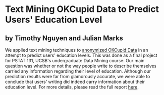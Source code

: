 # Text Mining OKCupid Data to Predict Users' Education Level

##  by Timothy Nguyen and Julian Marks

We applied text mining techniques to [anonymized OKCupid Data](https://github.com/rudeboybert/JSE_OkCupid) in an attempt to predict users' education levels. This was done as a final project for PSTAT 131, UCSB's undergraduate Data Mining course. Our main question was whether or not the way people write to describe themselves carried any information regarding their level of education. Although our prediction results were far from glamorously accurate, we were able to conclude that users' writing did indeed carry information about their education level. For more details, please read the full report [here](https://github.com/timothydnguyen/okcupid_edu_classifier/blob/master/okcupid_report.pdf).
